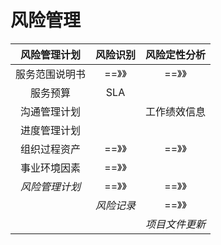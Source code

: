 # 风险管理
| 风险管理计划   | 风险识别   | 风险定性分析   |
| :------------: | :--------: | :------------: |
| 服务范围说明书 |   ==》》   |   ==》》       |
| 服务预算       |  SLA       |                |
| 沟通管理计划   |            | 工作绩效信息   |
| 进度管理计划   |            |                |
| 组织过程资产   |  ==》》    |   ==》》       |
| 事业环境因素   |  ==》》    |                |
| *风险管理计划* |  ==》》    |   ==》》       |
|                | *风险记录* |   ==》》       |
|                |            | *项目文件更新* |

